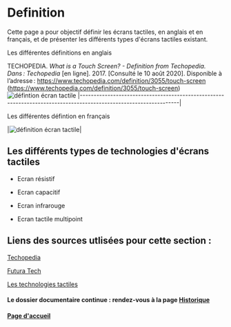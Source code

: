 # Definition 

Cette page a pour objectif définir les écrans tactiles, en anglais et en français, et de présenter les différents types d'écrans tactiles existant.

Les différentes définitions en anglais 

TECHOPEDIA. *What is a Touch Screen? - Definition from Techopedia. Dans : Techopedia* [en ligne]. 2017. [Consulté le 10 août 2020]. Disponible à l’adresse : https://www.techopedia.com/definition/3055/touch-screen (https://www.techopedia.com/definition/3055/touch-screen) 
![défintion écran tactile](https://github.com/elise98paul/elisepaul-AORI-2020/blob/master/whatisatouchscreen.PNG)
|------------------------------------------------------------------------------------------------------------------|

Les différentes défintion en français
 
|![définition écran tactile](https://github.com/elise98paul/elisepaul-AORI-2020/blob/master/Ecrans%20Tactiles/D%C3%A9finitions/ecrantactiledefinition.PNG)|

 
## Les différents types de technologies d'écrans tactiles

- Ecran résistif

- Ecran capacitif

- Ecran infrarouge

- Ecran tactile multipoint


## Liens des sources utlisées pour cette section :

[Techopedia](https://www.techopedia.com/definition/3055/touch-screen)

[Futura Tech](https://www.futura-sciences.com/tech/definitions/technologie-ecran-tactile-539/) 

[Les technologies tactiles](http://www-igm.univ-mlv.fr/~dr/XPOSE2008/Les%20technologies%20tactiles/histo_origine.html)


#### Le dossier documentaire continue : rendez-vous à la page [Historique](Historique.md)

#### [Page d'accueil](Pagedaccueil)

